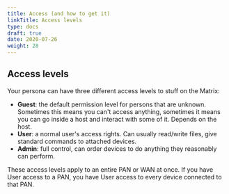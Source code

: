 ```yaml
---
title: Access (and how to get it)
linkTitle: Access levels
type: docs
draft: true
date: 2020-07-26
weight: 28
---
```


## Access levels

Your persona can have three different access levels to stuff on the Matrix:

* **Guest**: the default permission level for persons that are unknown. Sometimes this means you can't access anything, sometimes it means you can go inside a host and interact with some of it. Depends on the host.
* **User**: a normal user's access rights. Can usually read/write files, give standard commands to attached devices.
* **Admin**: full control, can order devices to do anything they reasonably can perform.

These access levels apply to an entire PAN or WAN at once. If you have User access to a PAN, you have User access to every device connected to that PAN.